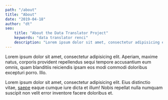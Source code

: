 ```yaml
---
path: "/about"
title: "About"
date: "2019-04-18"
author: "dt"
seo:
    title: "About the Data Translator Project"
    keywords: "data translator renci"
    description: "Lorem ipsum dolor sit amet, consectetur adipisicing elit. Veritatis, porro!"
---
```


Lorem ipsum dolor sit amet, consectetur adipisicing elit. Aperiam, maxime natus, corporis provident repellendus sequi tempore accusantium eum omnis, quam blanditiis reiciendis ipsam eos modi commodi doloribus excepturi porro. Illo.

Lorem ipsum dolor sit amet, consectetur adipisicing elit. Eius distinctio vitae, [saepe](http://example.net/) eaque cumque iure dicta et illum! Nobis repellat nulla numquam suscipit non velit error inventore facere doloribus et.
